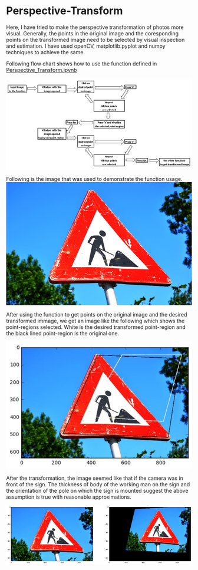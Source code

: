 # Perspective-Transform
[image1]: ./examples/example.jpg "example"
[image2]: ./examples/Region.jpg "region"
[image3]: ./examples/compare.jpg "transformed"
[image4]: ./examples/using.jpg "using"


Here, I have tried to make the perspective transformation of photos more visual. Generally, the points in the original image and the coresponding points on the transformed image need to be selected by visual inspection and estimation. I have used openCV, matplotlib.pyplot and numpy techniques to achieve the same.

Following flow chart shows how to use the function defined in [Perspective_Transform.ipynb](Perspective_Transform.ipynb)

![alt text<>][image4]

Following is the image that was used to demonstrate the function usage. ![alt text][image1]

After using the function to get points on the original image and the desired transformed immage, we get an image like the following which shows the point-regions selected. White is the desired transformed point-region and the black lined point-region is the original one.

![alt text][image2]

After the transformation, the image seemed like that if the camera was in front of the sign. The thickness of body of the working man on the sign and the orientation of the pole on which the sign is mounted suggest the above assumption is true with reasonable approximations.

![alt text][image3]
